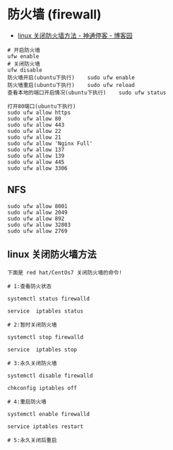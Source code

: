# 防火墙 (firewall)

- [linux 关闭防火墙方法 - 神通停客 - 博客园](https://www.cnblogs.com/shttke/p/10966980.html)

```shell
# 开启防火墙
ufw enable
# 关闭防火墙
ufw disable
防火墙开启(ubuntu下执行)    sudo ufw enable
防火墙重启(ubuntu下执行)    sudo ufw reload
查看本地的端口开启情况(ubuntu下执行)    sudo ufw status

打开80端口(ubuntu下执行)
sudo ufw allow https
sudo ufw allow 80
sudo ufw allow 443
sudo ufw allow 22
sudo ufw allow 21
sudo ufw allow 'Nginx Full'
sudo ufw allow 137
sudo ufw allow 139
sudo ufw allow 445
sudo ufw allow 3306
```

## NFS

```shell
sudo ufw allow 8001
sudo ufw allow 2049
sudo ufw allow 892
sudo ufw allow 32803
sudo ufw allow 2769
```

## linux 关闭防火墙方法

```shell
下面是 red hat/CentOs7 关闭防火墙的命令!

# 1:查看防火状态

systemctl status firewalld

service  iptables status

# 2:暂时关闭防火墙

systemctl stop firewalld

service  iptables stop

# 3:永久关闭防火墙

systemctl disable firewalld

chkconfig iptables off

# 4:重启防火墙

systemctl enable firewalld

service iptables restart

# 5:永久关闭后重启
```
